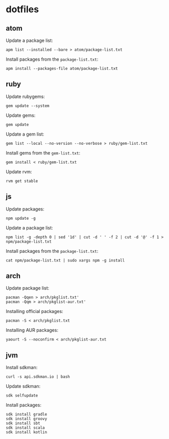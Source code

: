 # dotfiles

## atom

Update a package list:

```
apm list --installed --bare > atom/package-list.txt
```

Install packages from the `package-list.txt`:

```
apm install --packages-file atom/package-list.txt
```

## ruby

Update rubygems:

```
gem update --system
```

Update gems:

```
gem update
```

Update a gem list:

```
gem list --local --no-version --no-verbose > ruby/gem-list.txt
```

Install gems from the `gem-list.txt`:

```
gem install < ruby/gem-list.txt
```

Update rvm:

```
rvm get stable
```

## js

Update packages:

```
npm update -g
```

Update a package list:

```
npm list -g -depth 0 | sed '1d' | cut -d ' ' -f 2 | cut -d '@' -f 1 > npm/package-list.txt
```

Install packages from the `package-list.txt`:

```
cat npm/package-list.txt | sudo xargs npm -g install
```

## arch

Update package list:

```
pacman -Qqen > arch/pkglist.txt'
pacman -Qqm > arch/pkglist-aur.txt'
```

Installing official packages:

```
pacman -S < arch/pkglist.txt
```

Installing AUR packages:

```
yaourt -S --noconfirm < arch/pkglist-aur.txt
```

## jvm

Install sdkman:

```
curl -s api.sdkman.io | bash
```

Update sdkman:

```
sdk selfupdate
```

Install packages:

```
sdk install gradle
sdk install groovy
sdk install sbt
sdk install scala
sdk install kotlin
```
